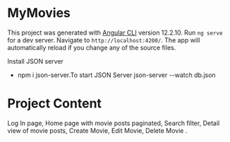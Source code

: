 # MyMovies

This project was generated with [Angular CLI](https://github.com/angular/angular-cli) version 12.2.10.
Run `ng serve` for a dev server. Navigate to `http://localhost:4200/`. The app will automatically reload if you change any of the source files.

Install JSON server
- npm i json-server.To start JSON Server json-server --watch db.json

# Project Content
 Log In page,
 Home page with movie posts paginated,
 Search filter,
 Detail view of movie posts,
 Create Movie,
 Edit Movie,
 Delete Movie .
 



